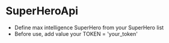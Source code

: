 # SuperHeroApi

* Define max intelligence SuperHero from your SuperHero list
* Before use, add value your TOKEN = 'your_token'
